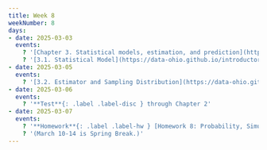 ```yaml
---
title: Week 8
weekNumber: 8
days:
- date: 2025-03-03
  events:
    ? '[Chapter 3. Statistical models, estimation, and prediction](https://data-ohio.github.io/introductory-data-science/3/3_models.html)'
    ? '[3.1. Statistical Model](https://data-ohio.github.io/introductory-data-science/3/1/3_1_statistical.html)'
- date: 2025-03-05
  events:
    ? '[3.2. Estimator and Sampling Distribution](https://data-ohio.github.io/introductory-data-science/3/2/3_2_estimator.html)'
- date: 2025-03-06
  events:
    ? '**Test**{: .label .label-disc } through Chapter 2'
- date: 2025-03-07
  events:
    ? '**Homework**{: .label .label-hw } [Homework 8: Probability, Simulation, and Estimation](https://jupyterhub.academic.kube.ohio.edu/hub/user-redirect/git-pull?repo=https%3A%2F%2Fgithub.com%2Fdata-ohio%2FMATH2530_Spring24-25&urlpath=lab%2Ftree%2FMATH2530_Spring24-25%2Fhw%2Fhw08%2Fhw08.ipynb&branch=main)'
    ? '(March 10-14 is Spring Break.)'
---
```


